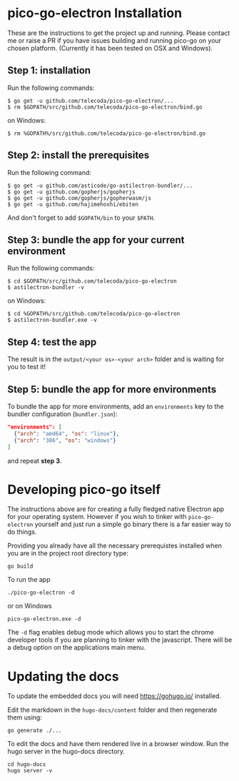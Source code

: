 # pico-go-electron Installation

These are the instructions to get the project up and running.  Please contact me or raise a PR if you have issues building and running pico-go on your chosen platform. (Currently it has been tested on OSX and Windows).

## Step 1: installation

Run the following commands:

    $ go get -u github.com/telecoda/pico-go-electron/...
    $ rm $GOPATH/src/github.com/telecoda/pico-go-electron/bind.go

on Windows:

    $ rm %GOPATH%/src/github.com/telecoda/pico-go-electron/bind.go

## Step 2: install the prerequisites

Run the following command:

    $ go get -u github.com/asticode/go-astilectron-bundler/...
    $ go get -u github.com/gopherjs/gopherjs
    $ go get -u github.com/gopherjs/gopherwasm/js
    $ go get -u github.com/hajimehoshi/ebiten
    
And don't forget to add `$GOPATH/bin` to your `$PATH`.
    
## Step 3: bundle the app for your current environment

Run the following commands:

    $ cd $GOPATH/src/github.com/telecoda/pico-go-electron
    $ astilectron-bundler -v
    
on Windows:

    $ cd %GOPATH%/src/github.com/telecoda/pico-go-electron
    $ astilectron-bundler.exe -v

## Step 4: test the app

The result is in the `output/<your os>-<your arch>` folder and is waiting for you to test it!

## Step 5: bundle the app for more environments

To bundle the app for more environments, add an `environments` key to the bundler configuration (`bundler.json`):

```json
"environments": [
  {"arch": "amd64", "os": "linux"},
  {"arch": "386", "os": "windows"}
]
```

and repeat **step 3**.

# Developing pico-go itself

The instructions above are for creating a fully fledged native Electron app for your operating system. However if you wish to tinker with `pico-go-electron` yourself and just run a simple go binary there is a far easier way to do things.

Providing you already have all the necessary prerequistes installed when you are in the project root directory type:

    go build

To run the app

    ./pico-go-electron -d

or on Windows

    pico-go-electron.exe -d

The `-d` flag enables debug mode which allows you to start the chrome developer tools if you are planning to tinker with the javascript.  There will be a debug option on the applications main menu.

# Updating the docs

To update the embedded docs you will need https://gohugo.io/ installed.

Edit the markdown in the `hugo-docs/content` folder and then regenerate them using:

    go generate ./...

To edit the docs and have them rendered live in a browser window. Run the hugo server in the hugo-docs directory.

    cd hugo-docs
    hugo server -v